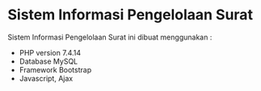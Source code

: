 # Sistem Informasi Pengelolaan Surat

Sistem Informasi Pengelolaan Surat ini dibuat menggunakan :

- PHP version 7.4.14
- Database MySQL
- Framework Bootstrap
- Javascript, Ajax
